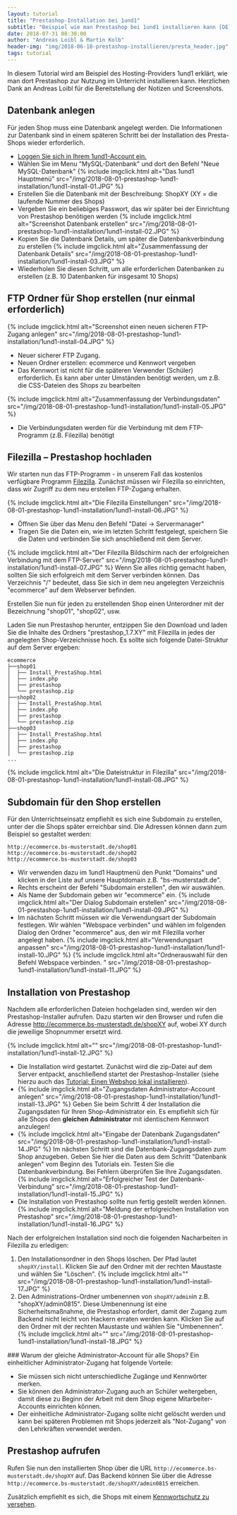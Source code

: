 ```yaml
---
layout: tutorial
title: "Prestashop-Installation bei 1und1"
subtitle: "Beispiel wie man Prestashop bei 1und1 installieren kann [DE]"
date: 2018-07-31 08:30:00
author: "Andreas Loibl & Martin Kolb"
header-img: "img/2018-06-18-prestashop-installieren/presta_header.jpg"
tags: tutorial
---
```

In diesem Tutorial wird am Beispiel des Hosting-Providers 1und1 erklärt, wie man dort Prestashop zur Nutzung im Unterricht installieren kann. Herzlichen Dank an Andreas Loibl für die Bereitstellung der Notizen und Screenshots.


## Datenbank anlegen
Für jeden Shop muss eine Datenbank angelegt werden. Die Informationen zur Datenbank sind in einem späteren Schritt bei der Installation des Presta-Shops wieder erforderlich.

* <a href="https://1und1.de" target="_blank">Loggen Sie sich in Ihrem 1und1-Account ein.</a>
* Wählen Sie im Menu "MySQL-Datenbank" und dort den Befehl "Neue MySQL-Datenbank" {% include imgclick.html alt="Das 1und1 Hauptmenü" src="/img/2018-08-01-prestashop-1und1-installation/1und1-install-01.JPG" %}
* Erstellen Sie die Datenbank mit der Beschreibung: ShopXY (XY = die laufende Nummer des Shops)
* Vergeben Sie ein beliebiges Passwort, das wir später bei der Einrichtung von Prestashop benötigen werden {% include imgclick.html alt="Screenshot Datenbank erstellen" src="/img/2018-08-01-prestashop-1und1-installation/1und1-install-02.JPG" %}
* Kopien Sie die Datenbank Details, um später die Datenbankverbindung zu erstellen {% include imgclick.html alt="Zusammenfassung der Datenbank Details" src="/img/2018-08-01-prestashop-1und1-installation/1und1-install-03.JPG" %}
* Wiederholen Sie diesen Schritt, um alle erforderlichen Datenbanken zu erstellen (z.B. 10 Datenbanken für insgesamt 10 Shops)

## FTP Ordner für Shop erstellen (nur einmal erforderlich)
{% include imgclick.html alt="Screenshot einen neuen sicheren FTP-Zugang anlegen" src="/img/2018-08-01-prestashop-1und1-installation/1und1-install-04.JPG" %}

* Neuer sicherer FTP Zugang.
* Neuen Ordner erstellen: ecommerce und Kennwort vergeben
* Das Kennwort ist nicht für die späteren Verwender (Schüler) erforderlich. Es kann aber unter Umständen benötigt werden, um z.B. die CSS-Dateien des Shops zu bearbeiten

{% include imgclick.html alt="Zusammenfassung der Verbindungsdaten" src="/img/2018-08-01-prestashop-1und1-installation/1und1-install-05.JPG" %}
* Die Verbindungsdaten werden für die Verbindung mit dem FTP-Programm (z.B. Filezilla) benötigt

## Filezilla – Prestashop hochladen
Wir starten nun das FTP-Programm - in unserem Fall das kostenlos verfügbare Programm [Filezilla](https://filezilla-project.org). Zunächst müssen wir Filezilla so einrichten, dass wir Zugriff zu dem neu erstellen FTP-Zugang erhalten.

{% include imgclick.html alt="Die Filezilla Einstellungen" src="/img/2018-08-01-prestashop-1und1-installation/1und1-install-06.JPG" %}

* Öffnen Sie über das Menu den Befehl "Datei -> Servermanager"
* Tragen Sie die Daten ein, wie im letzten Schritt festgelegt, speichern Sie die Daten und verbinden Sie sich anschließend mit dem Server.

{% include imgclick.html alt="Der Filezilla Bildschirm nach der erfolgreichen Verbindung mit dem FTP-Server" src="/img/2018-08-01-prestashop-1und1-installation/1und1-install-07.JPG" %}
Wenn Sie alles richtig gemacht haben, sollten Sie sich erfolgreich mit dem Server verbinden können. Das Verzeichnis "/" bedeutet, dass Sie sich in dem neu angelegten Verzeichnis "ecommerce" auf dem Webserver befinden.

Erstellen Sie nun für jeden zu erstellenden Shop einen Unterordner mit der Bezeichnung "shop01", "shop02", usw.

Laden Sie nun Prestashop herunter, entzippen Sie den Download und laden Sie die Inhalte des Ordners "prestashop_1.7.XY" mit Filezilla in jedes der angelegten Shop-Verzeichnisse hoch. Es sollte sich folgende Datei-Struktur auf dem Server ergeben:

```
ecommerce 
├──shop01 
│  ├── Install_PrestaShop.html 
│  ├── index.php 
│  ├── prestashop 
│  └── prestashop.zip 
├──shop02 
│  ├── Install_PrestaShop.html 
│  ├── index.php 
│  ├── prestashop 
│  └── prestashop.zip 
├──shop03 
│  ├── Install_PrestaShop.html 
│  ├── index.php 
│  ├── prestashop 
│  └── prestashop.zip 
...
```
{% include imgclick.html alt="Die Dateistruktur in Filezilla" src="/img/2018-08-01-prestashop-1und1-installation/1und1-install-08.JPG" %}

## Subdomain für den Shop erstellen
Für den Unterrichtseinsatz empfiehlt es sich eine Subdomain zu erstellen, unter der die Shops später erreichbar sind. Die Adressen können dann zum Beispiel so gestaltet werden:

````
http://ecommerce.bs-musterstadt.de/shop01
http://ecommerce.bs-musterstadt.de/shop02
http://ecommerce.bs-musterstadt.de/shop03
````

* Wir verwenden dazu im 1und1 Hauptmenü den Punkt "Domains" und klicken in der Liste auf unsere Hauptdomain z.B. "bs-musterstadt.de".
* Rechts erscheint der Befehl "Subdomain erstellen", den wir auswählen.
* Als Name der Subdomain geben wir "ecommerce" ein. {% include imgclick.html alt="Der Dialog Subdomain erstellen" src="/img/2018-08-01-prestashop-1und1-installation/1und1-install-09.JPG" %}
* Im nächsten Schritt müssen wir die Verwendungsart der Subdomain festlegen. Wir wählen "Webspace verbinden" und wählen im folgenden Dialog den Ordner "ecommerce" aus, den wir mit Filezilla vorher angelegt haben. {% include imgclick.html alt="Verwendungsart anpassen" src="/img/2018-08-01-prestashop-1und1-installation/1und1-install-10.JPG" %}
{% include imgclick.html alt="Ordnerauswahl für den Befehl Webspace verbinden. " src="/img/2018-08-01-prestashop-1und1-installation/1und1-install-11.JPG" %}

## Installation von Prestashop
Nachdem alle erforderlichen Dateien hochgeladen sind, werden wir den Prestashop-Installer aufrufen. Dazu starten wir den Browser und rufen die Adresse http://ecommerce.bs-musterstadt.de/shopXY auf, wobei XY durch die jeweilige Shopnummer ersetzt wird.

{% include imgclick.html alt="" src="/img/2018-08-01-prestashop-1und1-installation/1und1-install-12.JPG" %}

* Die Installation wird gestartet. Zunächst wird die zip-Datei auf dem Server entpackt, anschließend startet der Prestashop-Installer (siehe hierzu auch das [Tutorial: Einen Webshop lokal installieren](/tutorials/2018-06-18-prestashop-installieren/)).
* {% include imgclick.html alt="Zugangsdaten Administrator-Account anlegen" src="/img/2018-08-01-prestashop-1und1-installation/1und1-install-13.JPG" %} Geben Sie beim Schritt 4 der Installation die Zugangsdaten für Ihren Shop-Administrator ein. Es empfiehlt sich für alle Shops den **gleichen Administrator** mit identischem Kennwort anzulegen!
* {% include imgclick.html alt="Eingabe der Datenbank Zugangsdaten" src="/img/2018-08-01-prestashop-1und1-installation/1und1-install-14.JPG" %} Im nächsten Schritt sind die Datenbank-Zugangsdaten zum Shop anzugeben. Geben Sie hier die Daten aus dem Schritt "Datenbank anlegen" vom Beginn des Tutorials ein. Testen Sie die Datenbankverbindung. Bei Fehlern überprüfen Sie Ihre Zugangsdaten. {% include imgclick.html alt="Erfolgreicher Test der Datenbank-Verbindung" src="/img/2018-08-01-prestashop-1und1-installation/1und1-install-15.JPG" %}
* Die Installation von Prestashop sollte nun fertig gestellt werden können. {% include imgclick.html alt="Meldung der erfolgreichen Installation von Prestashop" src="/img/2018-08-01-prestashop-1und1-installation/1und1-install-16.JPG" %}

Nach der erfolgreichen Installation sind noch die folgenden Nacharbeiten in Filezilla zu erledigen:

1. Den Installationsordner in den Shops löschen. Der Pfad lautet ``shopXY/install``. Klicken Sie auf den Ordner mit der rechten Maustaste und wählen Sie "Löschen". {% include imgclick.html alt="" src="/img/2018-08-01-prestashop-1und1-installation/1und1-install-17.JPG" %}
2. Den Administrations-Ordner umbenennen von ``shopXY/admin``in z.B. "shopXY/admin0815". Diese Umbenennung ist eine Sicherheitsmaßnahme, die Prestashop erfordert, damit der Zugang zum Backend nicht leicht von Hackern erraten werden kann. Klicken Sie auf den Ordner mit der rechten Maustaste und wählen Sie "Umbenennen". {% include imgclick.html alt="" src="/img/2018-08-01-prestashop-1und1-installation/1und1-install-18.JPG" %}

<div class='alert-info' markdown='1'>
### Warum der gleiche Administrator-Account für alle Shops?
Ein einheitlicher Administrator-Zugang hat folgende Vorteile:

* Sie müssen sich nicht unterschiedliche Zugänge und Kennwörter merken.
* Sie können den Administrator-Zugang auch an Schüler weitergeben, damit diese zu Beginn der Arbeit mit dem Shop eigene Mitarbeiter-Accounts einrichten können.
* Der einheitliche Administrator-Zugang sollte nicht gelöscht werden und kann bei späteren Problemen mit Shops jederzeit als "Not-Zugang" von den Lehrkräften verwendet werden.
</div>

## Prestashop aufrufen
Rufen Sie nun den installierten Shop über die URL ``http://ecommerce.bs-musterstadt.de/shopXY`` auf. Das Backend können Sie über die Adresse ``http://ecommerce.bs-musterstadt.de/shopXY/admin0815`` erreichen.

Zusätzlich empfiehlt es sich, die Shops mit einem [Kennwortschutz zu versehen](/tutorials/2018-07-17-verzeichnis-schutz-erstellen/).